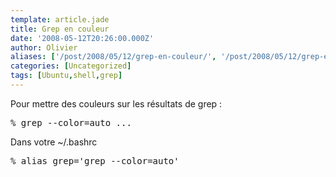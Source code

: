 ```yaml
---
template: article.jade
title: Grep en couleur
date: '2008-05-12T20:26:00.000Z'
author: Olivier
aliases: ['/post/2008/05/12/grep-en-couleur/', '/post/2008/05/12/grep-en-color/']
categories: [Uncategorized]
tags: [Ubuntu,shell,grep]
---
```


<p>Pour mettre des couleurs sur les résultats de grep :</p> 
<pre class="prettyprint lang-bsh">
% grep --color=auto ... 
</pre> <p>Dans votre ~/.bashrc</p> 
<pre class="prettyprint lang-bsh">
% alias grep='grep --color=auto' 
</pre>
